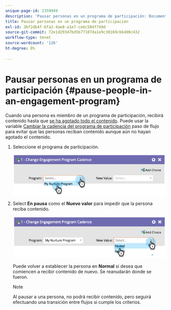 ```yaml
---
unique-page-id: 2359949
description: 'Pausar personas en un programa de participación: Documentos de Marketo: Documentación del producto'
title: Pausar personas en un programa de participación
exl-id: 3bf2db4f-6fa2-4ae8-a1e7-ce6c584f749d
source-git-commit: 72e1d29347bd5b77107da1e9c30169cb6490c432
workflow-type: tm+mt
source-wordcount: '126'
ht-degree: 0%

---
```


# Pausar personas en un programa de participación {#pause-people-in-an-engagement-program}

Cuando una persona es miembro de un programa de participación, recibirá contenido hasta que [se ha agotado todo el contenido](people-who-have-exhausted-content.md). Puede usar la variable [Cambiar la cadencia del programa de participación](/help/marketo/product-docs/core-marketo-concepts/smart-campaigns/program-flow-actions/change-engagement-program-cadence.md) paso de flujo para evitar que las personas reciban contenido aunque aún no hayan agotado el contenido.

1. Seleccione el programa de participación.

   ![](assets/image2014-9-22-14-3a49-3a27.png)

1. Select **En pausa** como el **Nuevo valor** para impedir que la persona reciba contenido.

   ![](assets/image2014-9-22-14-3a49-3a31.png)

   Puede volver a establecer la persona en **Normal** si desea que comiencen a recibir contenido de nuevo. Se reanudarán donde se fueron.

   >[!NOTE]
   >
   >Al pausar a una persona, no podrá recibir contenido, pero seguirá efectuando una transición entre flujos si cumple los criterios.
